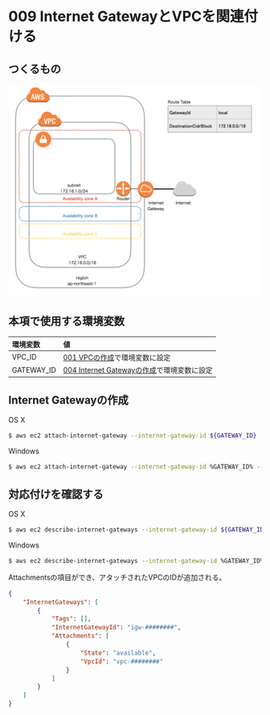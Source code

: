 # 009 Internet GatewayとVPCを関連付ける

## つくるもの

![](/img/vpc/vpc009.png)

## 本項で使用する環境変数

|環境変数|値|
|:--|:--|
|VPC_ID|[001 VPCの作成](/vpc/001_create_vpc.md)で環境変数に設定|
|GATEWAY_ID|[004 Internet Gatewayの作成](/vpc/004_create_gateway.md)で環境変数に設定|

## Internet Gatewayの作成

OS X

```bash
$ aws ec2 attach-internet-gateway --internet-gateway-id ${GATEWAY_ID} --vpc-id ${VPC_ID}
```

Windows

```bash
$ aws ec2 attach-internet-gateway --internet-gateway-id %GATEWAY_ID% --vpc-id %VPC_ID%
```

## 対応付けを確認する

OS X

```bash
$ aws ec2 describe-internet-gateways --internet-gateway-id ${GATEWAY_ID}
```

Windows

```bash
$ aws ec2 describe-internet-gateways --internet-gateway-id %GATEWAY_ID%
```

Attachmentsの項目ができ、アタッチされたVPCのIDが追加される。

```json
{
    "InternetGateways": [
        {
            "Tags": [], 
            "InternetGatewayId": "igw-########", 
            "Attachments": [
                {
                    "State": "available", 
                    "VpcId": "vpc-########"
                }
            ]
        }
    ]
}
```

